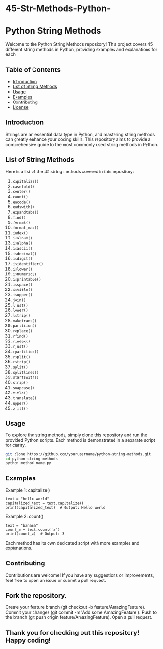 # 45-Str-Methods-Python-
# Python String Methods

Welcome to the Python String Methods repository! This project covers 45 different string methods in Python, providing examples and explanations for each.

## Table of Contents

- [Introduction](#introduction)
- [List of String Methods](#list-of-string-methods)
- [Usage](#usage)
- [Examples](#examples)
- [Contributing](#contributing)
- [License](#license)

## Introduction

Strings are an essential data type in Python, and mastering string methods can greatly enhance your coding skills. This repository aims to provide a comprehensive guide to the most commonly used string methods in Python.

## List of String Methods

Here is a list of the 45 string methods covered in this repository:

1. `capitalize()`
2. `casefold()`
3. `center()`
4. `count()`
5. `encode()`
6. `endswith()`
7. `expandtabs()`
8. `find()`
9. `format()`
10. `format_map()`
11. `index()`
12. `isalnum()`
13. `isalpha()`
14. `isascii()`
15. `isdecimal()`
16. `isdigit()`
17. `isidentifier()`
18. `islower()`
19. `isnumeric()`
20. `isprintable()`
21. `isspace()`
22. `istitle()`
23. `isupper()`
24. `join()`
25. `ljust()`
26. `lower()`
27. `lstrip()`
28. `maketrans()`
29. `partition()`
30. `replace()`
31. `rfind()`
32. `rindex()`
33. `rjust()`
34. `rpartition()`
35. `rsplit()`
36. `rstrip()`
37. `split()`
38. `splitlines()`
39. `startswith()`
40. `strip()`
41. `swapcase()`
42. `title()`
43. `translate()`
44. `upper()`
45. `zfill()`

## Usage

To explore the string methods, simply clone this repository and run the provided Python scripts. Each method is demonstrated in a separate script for clarity.

```bash
git clone https://github.com/yourusername/python-string-methods.git
cd python-string-methods
python method_name.py
```
## Examples
Example 1: capitalize()
```
text = "hello world"
capitalized_text = text.capitalize()
print(capitalized_text)  # Output: Hello world
```
Example 2: count()
```
text = "banana"
count_a = text.count('a')
print(count_a)  # Output: 3
```
Each method has its own dedicated script with more examples and explanations.

## Contributing
Contributions are welcome! If you have any suggestions or improvements, feel free to open an issue or submit a pull request.

## Fork the repository.
Create your feature branch (git checkout -b feature/AmazingFeature).
Commit your changes (git commit -m 'Add some AmazingFeature').
Push to the branch (git push origin feature/AmazingFeature).
Open a pull request.

## Thank you for checking out this repository! Happy coding!
